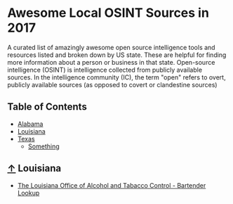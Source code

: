 # Awesome Local OSINT Sources in 2017

A curated list of amazingly awesome open source intelligence tools and resources listed and broken down by US state. These are helpful for finding more information about a person or business in that state.
Open-source intelligence (OSINT) is intelligence collected from publicly available sources.
In the intelligence community (IC), the term "open" refers to overt, publicly available sources (as opposed to covert or clandestine sources)

## Table of Contents

 - [Alabama](#-alabama)
 - [Louisiana](#-louisiana)
 - [Texas](#texas)
   - [Something](#-something)
   
 ## [↑](#table-of-contents) Louisiana
* [The Louisiana Office of Alcohol and Tabacco Control - Bartender Lookup](http://www.atc.rev.state.la.us/license-lookup.php)
